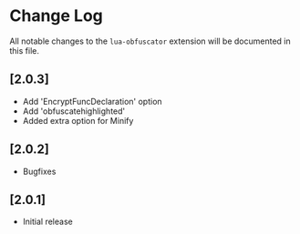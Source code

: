 # Change Log

All notable changes to the `lua-obfuscator` extension will be documented in this file.

## [2.0.3]

- Add 'EncryptFuncDeclaration' option
- Add 'obfuscatehighlighted'
- Added extra option for Minify

## [2.0.2]

- Bugfixes

## [2.0.1]

- Initial release